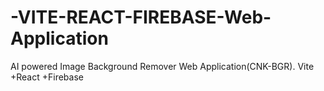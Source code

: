 # -VITE-REACT-FIREBASE-Web-Application
AI powered  Image Background Remover Web Application(CNK-BGR). Vite +React +Firebase
